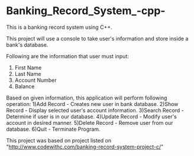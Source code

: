 # Banking_Record_System_-cpp-

This is a banking record system using C++.

This project will use a console to take user's information 
and store inside a bank's database.

Following are the information that user must input:
1) First Name
2) Last Name
3) Account Number
4) Balance

Based on given information,
this application will perform following operation:
1)Add Record -
	Creates new user in bank database.
2)Show Record -
	Display selected user's account information.
3)Search Record -
	Determine if user is in our database.
4)Update Record -
	Modify user's account in desired manner.
5)Delete Record -
	Remove user from our database.
6)Quit -
	Terminate Program.

This project was based on project listed on "http://www.codewithc.com/banking-record-system-project-c/"
